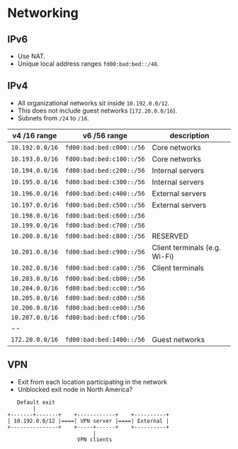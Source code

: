 # Networking

## IPv6

- Use NAT.
- Unique local address ranges `fd00:bad:bed::/48`.

## IPv4

- All organizational networks sit inside `10.192.0.0/12`.
- This does not include guest networks (`172.20.0.0/16`).
- Subnets from `/24` to `/16`.

v4 /16 range | v6 /56 range | description
-------------|--------------|------------
`10.192.0.0/16` | `fd00:bad:bed:c000::/56` | Core networks
`10.193.0.0/16` | `fd00:bad:bed:c100::/56` | Core networks
`10.194.0.0/16` | `fd00:bad:bed:c200::/56` | Internal servers
`10.195.0.0/16` | `fd00:bad:bed:c300::/56` | Internal servers
`10.196.0.0/16` | `fd00:bad:bed:c400::/56` | External servers
`10.197.0.0/16` | `fd00:bad:bed:c500::/56` | External servers
`10.198.0.0/16` | `fd00:bad:bed:c600::/56` | 
`10.199.0.0/16` | `fd00:bad:bed:c700::/56` | 
`10.200.0.0/16` | `fd00:bad:bed:c800::/56` | RESERVED
`10.201.0.0/16` | `fd00:bad:bed:c900::/56` | Client terminals (e.g. Wi-Fi)
`10.202.0.0/16` | `fd00:bad:bed:ca00::/56` | Client terminals
`10.203.0.0/16` | `fd00:bad:bed:cb00::/56` | 
`10.204.0.0/16` | `fd00:bad:bed:cc00::/56` | 
`10.205.0.0/16` | `fd00:bad:bed:cd00::/56` | 
`10.206.0.0/16` | `fd00:bad:bed:ce00::/56` | 
`10.207.0.0/16` | `fd00:bad:bed:cf00::/56` | 
-- |
`172.20.0.0/16` | `fd00:bad:bed:1400::/56` | Guest networks



## VPN

- Exit from each location participating in the network
- Unblocked exit node in North America?

```
   Default exit
        |
+-------+-------+    +------------+    +----------+
| 10.192.0.0/12 |====| VPN server |====| External |
+---------------+    +-----+------+    +----------+
                           |
                      VPN clients
```
